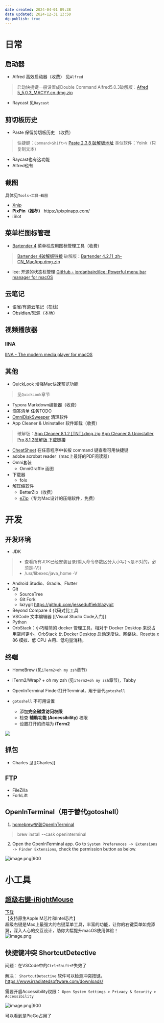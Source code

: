 ```yaml
---
date created: 2024-04-01 09:38
date updated: 2024-12-31 13:50
dg-publish: true
---
```


# 日常

## 启动器

- Alfred 高效启动器（收费） 见`Alfred`

> 启动快捷键一般设置成Double Command
> Alfred5.0.3破解版：[Afred 5_5.0.3_MACYY.cn.dmg.zip](https://www.yuque.com/attachments/yuque/0/2023/zip/694278/1683810852602-46bbdb86-892c-4a8a-80cd-3e5f9dbe876b.zip?_lake_card=%7B%22src%22%3A%22https%3A%2F%2Fwww.yuque.com%2Fattachments%2Fyuque%2F0%2F2023%2Fzip%2F694278%2F1683810852602-46bbdb86-892c-4a8a-80cd-3e5f9dbe876b.zip%22%2C%22name%22%3A%22Afred%205_5.0.3_MACYY.cn.dmg.zip%22%2C%22size%22%3A6032598%2C%22ext%22%3A%22zip%22%2C%22source%22%3A%22%22%2C%22status%22%3A%22done%22%2C%22download%22%3Atrue%2C%22taskId%22%3A%22u82f8c347-939a-4dc7-a284-385d05ab236%22%2C%22taskType%22%3A%22upload%22%2C%22type%22%3A%22application%2Fzip%22%2C%22__spacing%22%3A%22both%22%2C%22mode%22%3A%22title%22%2C%22id%22%3A%22u348295c1%22%2C%22margin%22%3A%7B%22top%22%3Atrue%2C%22bottom%22%3Atrue%7D%2C%22card%22%3A%22file%22%7D)

- Raycast 见`Raycast`

## 剪切板历史

- Paste 保留剪切板历史 （收费）

> 快捷键：`Command+Shift+V` [Paste 2.3.8 破解版地址](https://www.macyy.cn/archives/754#J_DLIPPCont)
> 类似软件：Yoink（只复制文本）

- Raycast也有这功能
- Alfred也有

## 截图

具体见`Tools→工具→截图`

- [Xnip](http://www.xnipapp.com/)
- **PixPin（推荐）** <https://pixpinapp.com/>
- iSlot

## 菜单栏图标管理

- [Bartender 4](https://www.macbartender.com/) 菜单栏应用图标管理工具（收费）

> [Bartender 4破解版链接](https://www.macyy.cn/archives/458#J_DLIPPCont) 破解版：[Bartender 4.2.11_zh-CN_MacApp.dmg.zip](https://www.yuque.com/attachments/yuque/0/2023/zip/694278/1683807751588-2f78d675-cea6-4adc-89b3-c5b5ede7e4b6.zip?_lake_card=%7B%22src%22%3A%22https%3A%2F%2Fwww.yuque.com%2Fattachments%2Fyuque%2F0%2F2023%2Fzip%2F694278%2F1683807751588-2f78d675-cea6-4adc-89b3-c5b5ede7e4b6.zip%22%2C%22name%22%3A%22Bartender%204.2.11_zh-CN_MacApp.dmg.zip%22%2C%22size%22%3A8181377%2C%22ext%22%3A%22zip%22%2C%22source%22%3A%22%22%2C%22status%22%3A%22done%22%2C%22download%22%3Atrue%2C%22taskId%22%3A%22ue41a2781-9d2f-49bd-9e99-a7e0a4bc1e1%22%2C%22taskType%22%3A%22upload%22%2C%22type%22%3A%22application%2Fzip%22%2C%22__spacing%22%3A%22both%22%2C%22mode%22%3A%22title%22%2C%22id%22%3A%22aKTGn%22%2C%22margin%22%3A%7B%22top%22%3Atrue%2C%22bottom%22%3Atrue%7D%2C%22card%22%3A%22file%22%7D)

- Ice: 开源的状态栏管理  [GitHub - jordanbaird/Ice: Powerful menu bar manager for macOS](https://github.com/jordanbaird/Ice)

## 云笔记

- 语雀/有道云笔记（在线）
- Obsidian/思源（本地）

## 视频播放器

### IINA

[IINA - The modern media player for macOS](https://iina.io/)

## 其他

- QuickLook 增强Mac快速预览功能

> 见`QuickLook`章节

- Typora Markdown编辑器（收费）
- 滴答清单 任务TODO
- [OmniDiskSweeper](https://www.omnigroup.com/more) 清理软件
- App Cleaner & Uninstaller 软件卸载（收费）

> 破解版：[App Cleaner 8.1.2 [TNT].dmg.zip](https://www.yuque.com/attachments/yuque/0/2023/zip/694278/1683806911096-fb9052d0-b607-4fbe-b3e1-a0bf485b8800.zip?_lake_card=%7B%22src%22%3A%22https%3A%2F%2Fwww.yuque.com%2Fattachments%2Fyuque%2F0%2F2023%2Fzip%2F694278%2F1683806911096-fb9052d0-b607-4fbe-b3e1-a0bf485b8800.zip%22%2C%22name%22%3A%22App%20Cleaner%208.1.2%20%5BTNT%5D.dmg.zip%22%2C%22size%22%3A30887620%2C%22ext%22%3A%22zip%22%2C%22source%22%3A%22%22%2C%22status%22%3A%22done%22%2C%22download%22%3Atrue%2C%22taskId%22%3A%22u4eccfd8e-09f1-4e13-8daf-7bc4d544f3e%22%2C%22taskType%22%3A%22upload%22%2C%22type%22%3A%22application%2Fzip%22%2C%22__spacing%22%3A%22both%22%2C%22mode%22%3A%22title%22%2C%22id%22%3A%22u70abb6cf%22%2C%22margin%22%3A%7B%22top%22%3Atrue%2C%22bottom%22%3Atrue%7D%2C%22card%22%3A%22file%22%7D)  [App Cleaner & Uninstaller Pro 8.1.2破解版 下载链接](https://luoxx.top/archives/appcleaneruninstallerpro811-share)

- [CheatSheet](https://www.cheatsheetapp.com/CheatSheet/) 在任意程序中长按 command 键查看可用快捷键
- adobe acrobat reader（mac上最好的PDF阅读器）
- Omni套装
  - OmniGraffle 画图
- 下载器
  - folx
- 解压缩软件
  - BetterZip（收费）
  - [eZip](https://ezip.awehunt.com/?locale=zh-CN)（专为Mac设计的压缩软件，免费）

# 开发

## 开发环境

- JDK

> - 查看所有JDK已经安装目录(输入命令参数区分大小写(-v是不对的，必须是-V))
> - /usr/libexec/java_home -V

- Android Studio、Gradle、Flutter
- Git
  - SourceTree
  - Git Fork
  - lazygit <https://github.com/jesseduffield/lazygit>
- Beyond Compare 4 代码对比工具
- VSCode 文本编辑器 [[Visual Studio Code入门]]
- Python
- OrbStack：小巧精简的 docker 管理工具，相对于 Docker Desktop 来说占用空间更小，OrbStack 比 Docker Desktop 启动速度快、网络快、Rosetta x 86 模拟、低 CPU 占用、低电量消耗。

## 终端

- HomeBrew (见`iTerm2+oh my zsh`章节)

- iTerm2/Wrap? + oh my zsh (见`iTerm2+oh my zsh`章节)，Tabby

- OpenInTerminal Finder打开Terminal，用于替代`gotoshell`

- `gotoshell` 不可用设置
  - 添加**完全磁盘访问权限**
  - 检查 **辅助功能 (Accessibility)** 权限
  - 设置打开的终端为 **iTerm2**

![](https://raw.githubusercontent.com/hacket/ObsidianOSS/master/obsidian/20241231134836.png)

## 抓包

- Charles 见[[Charles]]

## FTP

- FileZilla
- ForkLift

## OpenInTerminal（用于替代gotoshell）

1. [homebrew安装OpenInTerminal](https://github.com/Ji4n1ng/OpenInTerminal#a-homebrew)

> brew install --cask openinterminal

2. Open the OpenInTerminal app. Go to `System Preferences -> Extensions -> Finder Extensions`, check the permission button as below.

![image.png|900](https://cdn.nlark.com/yuque/0/2023/png/694278/1683550056925-2496e126-99c5-413f-b4fc-404e17e935c8.png#averageHue=%23dad9d9&clientId=u74ea1eda-71d6-4&from=paste&height=365&id=u22765904&originHeight=1056&originWidth=1422&originalType=binary&ratio=2&rotation=0&showTitle=false&size=339970&status=done&style=none&taskId=u26c7b928-4448-4af2-8ad8-011b729e7bb&title=&width=491)

# 小工具

## [超级右键-iRightMouse](https://www.better365.cn/irightmouse.html)

[下载](https://www.better365.cn/irightmouse.html)<br>【支持原生Apple M芯片和Intel芯片】<br>超级右键是Mac上最强大的右键菜单工具，丰富的功能，让你的右键菜单如虎添翼，深入人心的交互设计，助你大幅提升macOS使用体验！<br>![image.png](https://cdn.nlark.com/yuque/0/2023/png/694278/1702907535405-6922526d-2e0a-4575-94b5-f16062e15d8c.png#averageHue=%23739f78&clientId=u5dd151ed-1d5d-4&from=paste&height=664&id=uc63c576d&originHeight=1328&originWidth=2286&originalType=binary&ratio=2&rotation=0&showTitle=false&size=1380516&status=done&style=none&taskId=u5d457def-3d6e-4640-a7f4-9bf6b6934d8&title=&width=1143)

## 快捷键冲突 ShortcutDetective

问题：在VSCode中的`Ctrl+Shift+P`失效了

解决：
`ShortcutDetective` 软件可以检测冲突按键。
<https://www.irradiatedsoftware.com/downloads/>

需要开启Accessibility权限：
`Open System Settings > Privacy & Security > Accessibility`

![image.png|900](https://raw.githubusercontent.com/hacket/ObsidianOSS/master/obsidian/20240229161601.png)

可以看到是PicGo占用了
